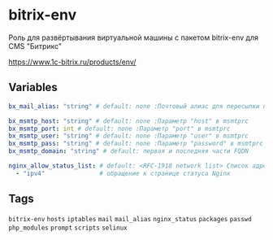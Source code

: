 # bitrix-env
Роль для развёртывания виртуальной машины с пакетом bitrix-env для CMS "Битрикс"

https://www.1c-bitrix.ru/products/env/

## Variables
```yaml
bx_mail_alias: "string" # default: none :Почтовый алиас для пересылки почты пользователя bitrix

bx_msmtp_host: "string" # default: none :Параметр "host" в msmtprc
bx_msmtp_port: int # default: none :Параметр "port" в msmtprc
bx_msmtp_user: "string" # default: none :Параметр "user" в msmtprc
bx_msmtp_pass: "string" # default: none :Параметр "password" в msmtprc
bx_msmtp_domain: "string" # default: первая и последняя части FQDN

nginx_allow_status_list: # default: <RFC-1918 network list> Список адресов, с которых разрешено
  - "ipv4"               # обращение к странице статуса Nginx
```
## Tags
`bitrix-env` `hosts` `iptables` `mail` `mail_alias` `nginx_status` `packages` `passwd` `php_modules` `prompt` `scripts` `selinux`

